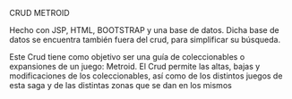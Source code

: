 
CRUD METROID

Hecho con JSP, HTML, BOOTSTRAP y una base de datos. Dicha base de datos se encuentra también fuera del crud, para simplificar su búsqueda.

Este Crud tiene como objetivo ser una guía de coleccionables o expansiones de un juego: Metroid.
El Crud permite las altas, bajas y modificaciones de los coleccionables, así como de los distintos juegos de esta saga y de las distintas zonas que se dan en los mismos
